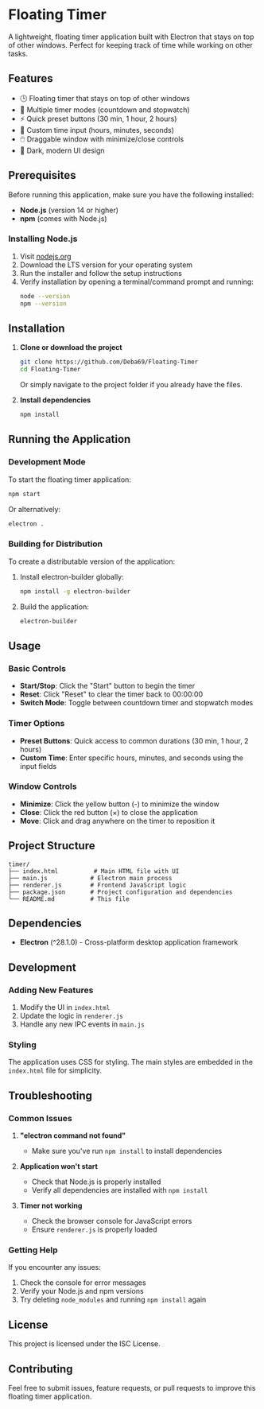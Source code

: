 # Floating Timer

A lightweight, floating timer application built with Electron that stays on top of other windows. Perfect for keeping track of time while working on other tasks.

## Features

- 🕒 Floating timer that stays on top of other windows
- 🎯 Multiple timer modes (countdown and stopwatch)
- ⚡ Quick preset buttons (30 min, 1 hour, 2 hours)
- 🎨 Custom time input (hours, minutes, seconds)
- 🖱️ Draggable window with minimize/close controls
- 🌙 Dark, modern UI design

## Prerequisites

Before running this application, make sure you have the following installed:

- **Node.js** (version 14 or higher)
- **npm** (comes with Node.js)

### Installing Node.js

1. Visit [nodejs.org](https://nodejs.org/)
2. Download the LTS version for your operating system
3. Run the installer and follow the setup instructions
4. Verify installation by opening a terminal/command prompt and running:
   ```bash
   node --version
   npm --version
   ```

## Installation

1. **Clone or download the project**
   ```bash
   git clone https://github.com/Deba69/Floating-Timer
   cd Floating-Timer
   ```
   
   Or simply navigate to the project folder if you already have the files.

2. **Install dependencies**
   ```bash
   npm install
   ```

## Running the Application

### Development Mode

To start the floating timer application:

```bash
npm start
```

Or alternatively:

```bash
electron .
```

### Building for Distribution

To create a distributable version of the application:

1. Install electron-builder globally:
   ```bash
   npm install -g electron-builder
   ```

2. Build the application:
   ```bash
   electron-builder
   ```

## Usage

### Basic Controls

- **Start/Stop**: Click the "Start" button to begin the timer
- **Reset**: Click "Reset" to clear the timer back to 00:00:00
- **Switch Mode**: Toggle between countdown timer and stopwatch modes

### Timer Options

- **Preset Buttons**: Quick access to common durations (30 min, 1 hour, 2 hours)
- **Custom Time**: Enter specific hours, minutes, and seconds using the input fields

### Window Controls

- **Minimize**: Click the yellow button (-) to minimize the window
- **Close**: Click the red button (×) to close the application
- **Move**: Click and drag anywhere on the timer to reposition it

## Project Structure

```
timer/
├── index.html          # Main HTML file with UI
├── main.js            # Electron main process
├── renderer.js        # Frontend JavaScript logic
├── package.json       # Project configuration and dependencies
└── README.md          # This file
```

## Dependencies

- **Electron** (^28.1.0) - Cross-platform desktop application framework

## Development

### Adding New Features

1. Modify the UI in `index.html`
2. Update the logic in `renderer.js`
3. Handle any new IPC events in `main.js`

### Styling

The application uses CSS for styling. The main styles are embedded in the `index.html` file for simplicity.

## Troubleshooting

### Common Issues

1. **"electron command not found"**
   - Make sure you've run `npm install` to install dependencies

2. **Application won't start**
   - Check that Node.js is properly installed
   - Verify all dependencies are installed with `npm install`

3. **Timer not working**
   - Check the browser console for JavaScript errors
   - Ensure `renderer.js` is properly loaded

### Getting Help

If you encounter any issues:

1. Check the console for error messages
2. Verify your Node.js and npm versions
3. Try deleting `node_modules` and running `npm install` again

## License

This project is licensed under the ISC License.

## Contributing

Feel free to submit issues, feature requests, or pull requests to improve this floating timer application. 